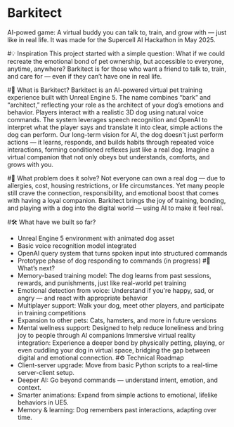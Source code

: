 # Barkitect
AI-powed game: A virtual buddy you can talk to, train, and grow with — just like in real life. It was made for the Supercell AI Hackathon in May 2025.

#💡 Inspiration
This project started with a simple question: What if we could recreate the emotional bond of pet ownership, but accessible to everyone, anytime, anywhere?
Barkitect is for those who want a friend to talk to, train, and care for — even if they can’t have one in real life.

#🐾 What is Barkitect?
Barkitect is an AI-powered virtual pet training experience built with Unreal Engine 5. The name combines “bark” and “architect,” reflecting your role as the architect of your dog’s emotions and behavior. Players interact with a realistic 3D dog using natural voice commands. The system leverages speech recognition and OpenAI to interpret what the player says and translate it into clear, simple actions the dog can perform. Our long-term vision for AI, the dog doesn't just perform actions — it learns, responds, and builds habits through repeated voice interactions, forming conditioned reflexes just like a real dog. Imagine a virtual companion that not only obeys but understands, comforts, and grows with you.

#🎯 What problem does it solve?
Not everyone can own a real dog — due to allergies, cost, housing restrictions, or life circumstances. Yet many people still crave the connection, responsibility, and emotional boost that comes with having a loyal companion. Barkitect brings the joy of training, bonding, and playing with a dog into the digital world — using AI to make it feel real.

#🛠️ What have we built so far?

- Unreal Engine 5 environment with animated dog asset
- Basic voice recognition model integrated
- OpenAI query system that turns spoken input into structured commands
- Prototype phase of dog responding to commands (in progress)
#🌱 What’s next?
- Memory-based training model: The dog learns from past sessions, rewards, and punishments, just like real-world pet training
- Emotional detection from voice: Understand if you're happy, sad, or angry — and react with appropriate behavior
- Multiplayer support: Walk your dog, meet other players, and participate in training competitions
- Expansion to other pets: Cats, hamsters, and more in future versions
- Mental wellness support: Designed to help reduce loneliness and bring joy to people through AI companions
Immersive virtual reality integration: Experience a deeper bond by physically petting, playing, or even cuddling your dog in virtual space, bridging the gap between digital and emotional connection.
#⚙️ Technical Roadmap
- Client-server upgrade: Move from basic Python scripts to a real-time server-client setup.
- Deeper AI: Go beyond commands — understand intent, emotion, and context.
- Smarter animations: Expand from simple actions to emotional, lifelike behaviors in UE5.
- Memory & learning: Dog remembers past interactions, adapting over time.


